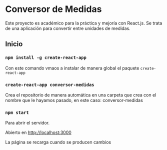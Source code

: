 # Conversor de Medidas

Este proyecto es académico para la práctica y mejoría con React.js.
Se trata de una aplicación para convertir entre unidades de medidas.

## Inicio

### `npm install -g create-react-app`

Con este comando vmaos a instalar de manera global el paquete `create-react-app`

### `create-react-app conversor-medidas`

Crea el repositorio de manera automática en una carpeta que crea con el nombre que le hayamos pasado, en este caso: conversor-medidas

### `npm start`

Para abrir el servidor.

Abierto en [http://localhost:3000](http://localhost:3000)

La página se recarga cuando se producen cambios